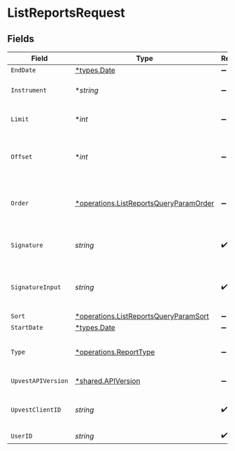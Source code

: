 # ListReportsRequest


## Fields

| Field                                                                                                                            | Type                                                                                                                             | Required                                                                                                                         | Description                                                                                                                      | Example                                                                                                                          |
| -------------------------------------------------------------------------------------------------------------------------------- | -------------------------------------------------------------------------------------------------------------------------------- | -------------------------------------------------------------------------------------------------------------------------------- | -------------------------------------------------------------------------------------------------------------------------------- | -------------------------------------------------------------------------------------------------------------------------------- |
| `EndDate`                                                                                                                        | [*types.Date](../../../types/date.md)                                                                                            | :heavy_minus_sign:                                                                                                               | N/A                                                                                                                              |                                                                                                                                  |
| `Instrument`                                                                                                                     | **string*                                                                                                                        | :heavy_minus_sign:                                                                                                               | Filters the list to only include reports concerning specified instrument                                                         |                                                                                                                                  |
| `Limit`                                                                                                                          | **int*                                                                                                                           | :heavy_minus_sign:                                                                                                               | Use the `limit` argument to specify the maximum number of items returned.                                                        |                                                                                                                                  |
| `Offset`                                                                                                                         | **int*                                                                                                                           | :heavy_minus_sign:                                                                                                               | Use the `offset` argument to specify where in the list of results to start when returning items for a particular query.          |                                                                                                                                  |
| `Order`                                                                                                                          | [*operations.ListReportsQueryParamOrder](../../../pkg/models/operations/listreportsqueryparamorder.md)                           | :heavy_minus_sign:                                                                                                               | Sort order of the result list if the `sort` parameter is specified. Use `ASC` for ascending or `DESC` for descending sort order. |                                                                                                                                  |
| `Signature`                                                                                                                      | *string*                                                                                                                         | :heavy_check_mark:                                                                                                               | https://tools.ietf.org/id/draft-ietf-httpbis-message-signatures-01.html#name-the-signature-http-header                           |                                                                                                                                  |
| `SignatureInput`                                                                                                                 | *string*                                                                                                                         | :heavy_check_mark:                                                                                                               | https://tools.ietf.org/id/draft-ietf-httpbis-message-signatures-01.html#name-the-signature-input-http-he                         |                                                                                                                                  |
| `Sort`                                                                                                                           | [*operations.ListReportsQueryParamSort](../../../pkg/models/operations/listreportsqueryparamsort.md)                             | :heavy_minus_sign:                                                                                                               | Field of resource to sort by                                                                                                     |                                                                                                                                  |
| `StartDate`                                                                                                                      | [*types.Date](../../../types/date.md)                                                                                            | :heavy_minus_sign:                                                                                                               | N/A                                                                                                                              |                                                                                                                                  |
| `Type`                                                                                                                           | [*operations.ReportType](../../../pkg/models/operations/reporttype.md)                                                           | :heavy_minus_sign:                                                                                                               | Filters the list to only show reports of a certain type (e.g. only buy order confirmations)                                      |                                                                                                                                  |
| `UpvestAPIVersion`                                                                                                               | [*shared.APIVersion](../../../pkg/models/shared/apiversion.md)                                                                   | :heavy_minus_sign:                                                                                                               | Upvest API version (Note: Do not include quotation marks)                                                                        | 1                                                                                                                                |
| `UpvestClientID`                                                                                                                 | *string*                                                                                                                         | :heavy_check_mark:                                                                                                               | Tenant Client ID                                                                                                                 | ebabcf4d-61c3-4942-875c-e265a7c2d062                                                                                             |
| `UserID`                                                                                                                         | *string*                                                                                                                         | :heavy_check_mark:                                                                                                               | N/A                                                                                                                              |                                                                                                                                  |